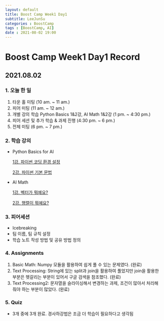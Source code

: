 ```yaml
---
layout: default
title: Boost Camp Week1 Day1
subtitle: LeeJunSu
categories : BoostCamp
tags : [BoostCamp, AI]
date : 2021-08-02 19:00
---
```

# Boost Camp Week1 Day1 Record
## 2021.08.02

### 1. 오늘 한 일

1. 타운 홀 미팅 (10 am. ~ 11 am.)
2. 피어 미팅 (11 am. ~ 12 am.)
3. 개별 강의 학습 Python Basics 1&2강, AI Math 1&2강 (1 pm. ~ 4:30 pm.)
4. 피어 세션 및 추가 학습 & 과제 진행 (4:30 pm. ~ 6 pm.)
5. 전체 미팅 (6 pm. ~ 7 pm.)

### 2. 학습 강의

- Python Basics for AI

    [1강. 파이썬 코딩 환경 설정](https://www.notion.so/1-83b6ba82a41e410981f282c7db84b15f)

    [2강. 파이썬 기본 문법](https://www.notion.so/2-afd4f6531b4842f1879275a26256a1c2)

- AI Math

    [1강. 벡터가 뭐예요?](https://www.notion.so/1-5c6aba1082af4eefa925309c2b387163)

    [2강. 행렬이 뭐예요?](https://www.notion.so/2-9c0ba293a4c0435d91579b104822d21b)

### 3. 피어세션

- Icebreaking
- 팀 이름, 팀 규칙 설정
- 학습 노트 작성 방법 및 공유 방법 정의

### 4. Assignments

1. Basic Math: Numpy 모듈을 활용하여 쉽게 풀 수 있는 문제였다. (완료)
2. Text Processing: String에 있는 split과 join을 활용하여 풀었지만 join을 활용한 부분은 헷갈리는 부분이 있어서 구글 검색을 참조했다. (완료)
3. Text Processing2: 문자열을 슬라이싱해서 변경하는 과제, 조건이 많아서 처리해줘야 하는 부분이 많았다. (완료)

### 5. Quiz

- 3개 중에 3개 완료. 경사하강법은 조금 더 학습이 필요하다고 생각됨